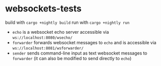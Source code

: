 # websockets-tests

build with `cargo +nightly build`
run with `cargo +nightly run`

* `echo` is a websocket echo server accessible via `ws://localhost:8080/wsecho/`
* `forwarder` forwards websocket messages to `echo` and is accessible via `ws://localhost:8081/wsforwarder/`
* `sender` sends command-line input as text websocket messages to `forwarder` (it can also be modified to send directly to `echo`)
